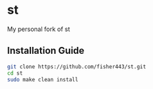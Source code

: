 # st
My personal fork of st

## Installation Guide
```bash
git clone https://github.com/fisher443/st.git
cd st
sudo make clean install
```
